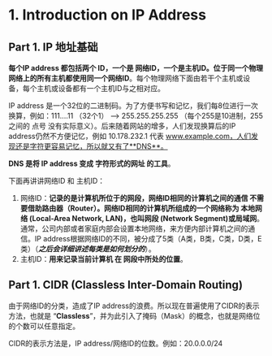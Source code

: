 # 1. Introduction on IP Address

## Part 1. IP 地址基础

**每个IP address 都包括两个 ID，一个是 网络ID，一个是主机ID。位于同一个物理网络上的所有主机都使用同一个网络ID**。每个物理网络下面由若干个主机或设备，每个主机或设备都有一个主机ID与之相对应。

IP address 是一个32位的二进制码。为了方便书写和记忆，我们每8位进行一次换算，例如：111....11 （32个1） --&gt; 255.255.255.255 （每个255是10进制，255之间的 点号 没有实际意义）。后来随着网站的增多，人们发现换算后的IP address仍然不方便记忆，例如 10.178.232.1 代表 www.example.com，人们发现还是字符更容易记忆，所以就又有了**DNS**。

**DNS 是将 IP address 变成 字符形式的网址 的工具**。

下面再讲讲网络ID 和 主机ID：

1. 网络ID：**记录的是计算机所位于的网段，网络ID相同的计算机之间的通信  不需要借助路由器（Router）。网络ID相同的计算机所组成的一个网络称为 本地网络 \(Local-Area Network, LAN\)，也叫网段 \(Network Segment\)或局域网**。通常，公司内部或者家庭内部会设置本地网络，来方便内部计算机之间的通信。IP address根据网络ID的不同，被分成了5类（A类，B类，C类，D类，E类）（_**之后会详细讲述每类是如何划分的**_）。
2. 主机ID：**用来记录当前计算机  在 网段中所处的位置**。

## Part 1. CIDR \(Classless Inter-Domain Routing\)

由于网络ID的分类，造成了IP address的浪费。所以现在普遍使用了CIDR的表示方法，也就是 “**Classless**”，并为此引入了掩码（Mask）的概念，也就是网络位的个数可以任意指定。

CIDR的表示方法是，IP address/网络ID的位数。例如：20.0.0.0/24

















